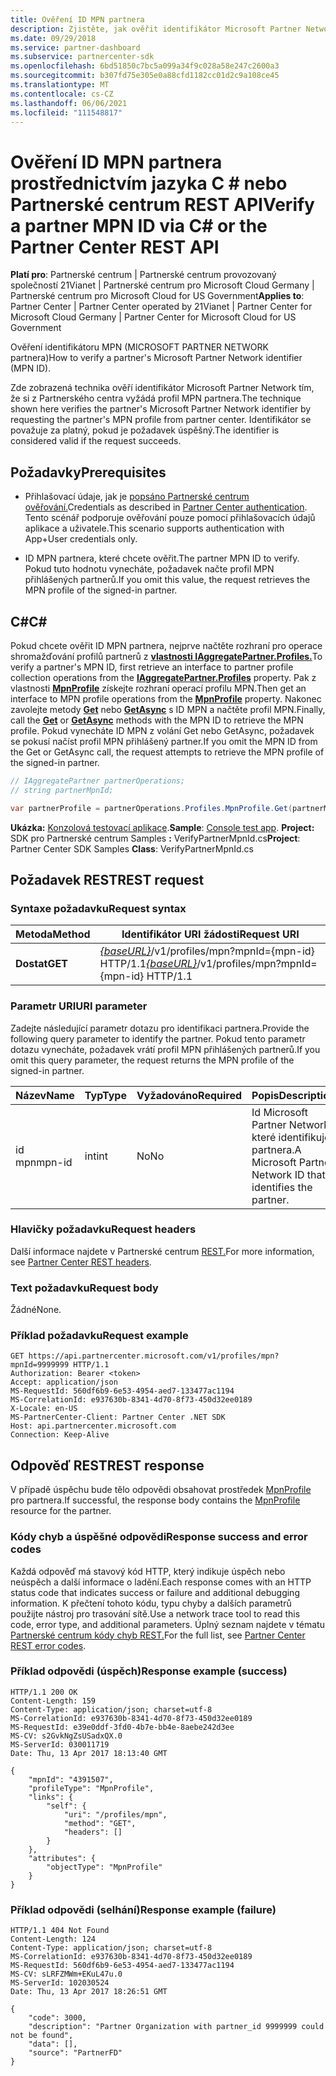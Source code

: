 ```yaml
---
title: Ověření ID MPN partnera
description: Zjistěte, jak ověřit identifikátor Microsoft Partner Network MPN (MPN ID) partnera tím, že prostřednictvím C nebo Partnerské centrum REST API požádáte o profil MPN \# partnera.
ms.date: 09/29/2018
ms.service: partner-dashboard
ms.subservice: partnercenter-sdk
ms.openlocfilehash: 6bd51850c7bc5a099a34f9c028a58e247c2600a3
ms.sourcegitcommit: b307fd75e305e0a88cfd1182cc01d2c9a108ce45
ms.translationtype: MT
ms.contentlocale: cs-CZ
ms.lasthandoff: 06/06/2021
ms.locfileid: "111548817"
---
```

# <a name="verify-a-partner-mpn-id-via-c-or-the-partner-center-rest-api"></a><span data-ttu-id="d728a-103">Ověření ID MPN partnera prostřednictvím jazyka C \# nebo Partnerské centrum REST API</span><span class="sxs-lookup"><span data-stu-id="d728a-103">Verify a partner MPN ID via C\# or the Partner Center REST API</span></span>

<span data-ttu-id="d728a-104">**Platí pro**: Partnerské centrum | Partnerské centrum provozovaný společností 21Vianet | Partnerské centrum pro Microsoft Cloud Germany | Partnerské centrum pro Microsoft Cloud for US Government</span><span class="sxs-lookup"><span data-stu-id="d728a-104">**Applies to**: Partner Center | Partner Center operated by 21Vianet | Partner Center for Microsoft Cloud Germany | Partner Center for Microsoft Cloud for US Government</span></span>

<span data-ttu-id="d728a-105">Ověření identifikátoru MPN (MICROSOFT PARTNER NETWORK partnera)</span><span class="sxs-lookup"><span data-stu-id="d728a-105">How to verify a partner's Microsoft Partner Network identifier (MPN ID).</span></span>

<span data-ttu-id="d728a-106">Zde zobrazená technika ověří identifikátor Microsoft Partner Network tím, že si z Partnerského centra vyžádá profil MPN partnera.</span><span class="sxs-lookup"><span data-stu-id="d728a-106">The technique shown here verifies the partner's Microsoft Partner Network identifier by requesting the partner's MPN profile from partner center.</span></span> <span data-ttu-id="d728a-107">Identifikátor se považuje za platný, pokud je požadavek úspěšný.</span><span class="sxs-lookup"><span data-stu-id="d728a-107">The identifier is considered valid if the request succeeds.</span></span>

## <a name="prerequisites"></a><span data-ttu-id="d728a-108">Požadavky</span><span class="sxs-lookup"><span data-stu-id="d728a-108">Prerequisites</span></span>

- <span data-ttu-id="d728a-109">Přihlašovací údaje, jak je [popsáno Partnerské centrum ověřování.](partner-center-authentication.md)</span><span class="sxs-lookup"><span data-stu-id="d728a-109">Credentials as described in [Partner Center authentication](partner-center-authentication.md).</span></span> <span data-ttu-id="d728a-110">Tento scénář podporuje ověřování pouze pomocí přihlašovacích údajů aplikace a uživatele.</span><span class="sxs-lookup"><span data-stu-id="d728a-110">This scenario supports authentication with App+User credentials only.</span></span>

- <span data-ttu-id="d728a-111">ID MPN partnera, které chcete ověřit.</span><span class="sxs-lookup"><span data-stu-id="d728a-111">The partner MPN ID to verify.</span></span> <span data-ttu-id="d728a-112">Pokud tuto hodnotu vynecháte, požadavek načte profil MPN přihlášených partnerů.</span><span class="sxs-lookup"><span data-stu-id="d728a-112">If you omit this value, the request retrieves the MPN profile of the signed-in partner.</span></span>

## <a name="c"></a><span data-ttu-id="d728a-113">C\#</span><span class="sxs-lookup"><span data-stu-id="d728a-113">C\#</span></span>

<span data-ttu-id="d728a-114">Pokud chcete ověřit ID MPN partnera, nejprve načtěte rozhraní pro operace shromažďování profilů partnerů z [**vlastnosti IAggregatePartner.Profiles.**](/dotnet/api/microsoft.store.partnercenter.ipartner.profiles)</span><span class="sxs-lookup"><span data-stu-id="d728a-114">To verify a partner's MPN ID, first retrieve an interface to partner profile collection operations from the [**IAggregatePartner.Profiles**](/dotnet/api/microsoft.store.partnercenter.ipartner.profiles) property.</span></span> <span data-ttu-id="d728a-115">Pak z vlastnosti [**MpnProfile**](/dotnet/api/microsoft.store.partnercenter.profiles.ipartnerprofilecollection.mpnprofile) získejte rozhraní operací profilu MPN.</span><span class="sxs-lookup"><span data-stu-id="d728a-115">Then get an interface to MPN profile operations from the [**MpnProfile**](/dotnet/api/microsoft.store.partnercenter.profiles.ipartnerprofilecollection.mpnprofile) property.</span></span> <span data-ttu-id="d728a-116">Nakonec zavolejte metody [**Get**](/dotnet/api/microsoft.store.partnercenter.profiles.impnprofile.get) nebo [**GetAsync**](/dotnet/api/microsoft.store.partnercenter.profiles.impnprofile.getasync) s ID MPN a načtěte profil MPN.</span><span class="sxs-lookup"><span data-stu-id="d728a-116">Finally, call the [**Get**](/dotnet/api/microsoft.store.partnercenter.profiles.impnprofile.get) or [**GetAsync**](/dotnet/api/microsoft.store.partnercenter.profiles.impnprofile.getasync) methods with the MPN ID to retrieve the MPN profile.</span></span> <span data-ttu-id="d728a-117">Pokud vynecháte ID MPN z volání Get nebo GetAsync, požadavek se pokusí načíst profil MPN přihlášený partner.</span><span class="sxs-lookup"><span data-stu-id="d728a-117">If you omit the MPN ID from the Get or GetAsync call, the request attempts to retrieve the MPN profile of the signed-in partner.</span></span>

``` csharp
// IAggregatePartner partnerOperations;
// string partnerMpnId;

var partnerProfile = partnerOperations.Profiles.MpnProfile.Get(partnerMpnId);
```

<span data-ttu-id="d728a-118">**Ukázka:** [Konzolová testovací aplikace](console-test-app.md).</span><span class="sxs-lookup"><span data-stu-id="d728a-118">**Sample**: [Console test app](console-test-app.md).</span></span> <span data-ttu-id="d728a-119">**Project:** SDK pro Partnerské centrum Samples **:** VerifyPartnerMpnId.cs</span><span class="sxs-lookup"><span data-stu-id="d728a-119">**Project**: Partner Center SDK Samples **Class**: VerifyPartnerMpnId.cs</span></span>

## <a name="rest-request"></a><span data-ttu-id="d728a-120">Požadavek REST</span><span class="sxs-lookup"><span data-stu-id="d728a-120">REST request</span></span>

### <a name="request-syntax"></a><span data-ttu-id="d728a-121">Syntaxe požadavku</span><span class="sxs-lookup"><span data-stu-id="d728a-121">Request syntax</span></span>

| <span data-ttu-id="d728a-122">Metoda</span><span class="sxs-lookup"><span data-stu-id="d728a-122">Method</span></span>  | <span data-ttu-id="d728a-123">Identifikátor URI žádosti</span><span class="sxs-lookup"><span data-stu-id="d728a-123">Request URI</span></span>                                                                         |
|---------|-------------------------------------------------------------------------------------|
| <span data-ttu-id="d728a-124">**Dostat**</span><span class="sxs-lookup"><span data-stu-id="d728a-124">**GET**</span></span> | <span data-ttu-id="d728a-125">[*{baseURL}*](partner-center-rest-urls.md)/v1/profiles/mpn?mpnId={mpn-id} HTTP/1.1</span><span class="sxs-lookup"><span data-stu-id="d728a-125">[*{baseURL}*](partner-center-rest-urls.md)/v1/profiles/mpn?mpnId={mpn-id} HTTP/1.1</span></span> |

### <a name="uri-parameter"></a><span data-ttu-id="d728a-126">Parametr URI</span><span class="sxs-lookup"><span data-stu-id="d728a-126">URI parameter</span></span>

<span data-ttu-id="d728a-127">Zadejte následující parametr dotazu pro identifikaci partnera.</span><span class="sxs-lookup"><span data-stu-id="d728a-127">Provide the following query parameter to identify the partner.</span></span> <span data-ttu-id="d728a-128">Pokud tento parametr dotazu vynecháte, požadavek vrátí profil MPN přihlášených partnerů.</span><span class="sxs-lookup"><span data-stu-id="d728a-128">If you omit this query parameter, the request returns the MPN profile of the signed-in partner.</span></span>

| <span data-ttu-id="d728a-129">Název</span><span class="sxs-lookup"><span data-stu-id="d728a-129">Name</span></span>   | <span data-ttu-id="d728a-130">Typ</span><span class="sxs-lookup"><span data-stu-id="d728a-130">Type</span></span> | <span data-ttu-id="d728a-131">Vyžadováno</span><span class="sxs-lookup"><span data-stu-id="d728a-131">Required</span></span> | <span data-ttu-id="d728a-132">Popis</span><span class="sxs-lookup"><span data-stu-id="d728a-132">Description</span></span>                                                 |
|--------|------|----------|-------------------------------------------------------------|
| <span data-ttu-id="d728a-133">id mpn</span><span class="sxs-lookup"><span data-stu-id="d728a-133">mpn-id</span></span> | <span data-ttu-id="d728a-134">int</span><span class="sxs-lookup"><span data-stu-id="d728a-134">int</span></span>  | <span data-ttu-id="d728a-135">No</span><span class="sxs-lookup"><span data-stu-id="d728a-135">No</span></span>       | <span data-ttu-id="d728a-136">Id Microsoft Partner Network, které identifikuje partnera.</span><span class="sxs-lookup"><span data-stu-id="d728a-136">A Microsoft Partner Network ID that identifies the partner.</span></span> |

### <a name="request-headers"></a><span data-ttu-id="d728a-137">Hlavičky požadavku</span><span class="sxs-lookup"><span data-stu-id="d728a-137">Request headers</span></span>

<span data-ttu-id="d728a-138">Další informace najdete v Partnerské centrum [REST.](headers.md)</span><span class="sxs-lookup"><span data-stu-id="d728a-138">For more information, see [Partner Center REST headers](headers.md).</span></span>

### <a name="request-body"></a><span data-ttu-id="d728a-139">Text požadavku</span><span class="sxs-lookup"><span data-stu-id="d728a-139">Request body</span></span>

<span data-ttu-id="d728a-140">Žádné</span><span class="sxs-lookup"><span data-stu-id="d728a-140">None.</span></span>

### <a name="request-example"></a><span data-ttu-id="d728a-141">Příklad požadavku</span><span class="sxs-lookup"><span data-stu-id="d728a-141">Request example</span></span>

```http
GET https://api.partnercenter.microsoft.com/v1/profiles/mpn?mpnId=9999999 HTTP/1.1
Authorization: Bearer <token>
Accept: application/json
MS-RequestId: 560df6b9-6e53-4954-aed7-133477ac1194
MS-CorrelationId: e937630b-8341-4d70-8f73-450d32ee0189
X-Locale: en-US
MS-PartnerCenter-Client: Partner Center .NET SDK
Host: api.partnercenter.microsoft.com
Connection: Keep-Alive
```

## <a name="rest-response"></a><span data-ttu-id="d728a-142">Odpověď REST</span><span class="sxs-lookup"><span data-stu-id="d728a-142">REST response</span></span>

<span data-ttu-id="d728a-143">V případě úspěchu bude tělo odpovědi obsahovat prostředek [MpnProfile](profile-resources.md#mpnprofile) pro partnera.</span><span class="sxs-lookup"><span data-stu-id="d728a-143">If successful, the response body contains the [MpnProfile](profile-resources.md#mpnprofile) resource for the partner.</span></span>

### <a name="response-success-and-error-codes"></a><span data-ttu-id="d728a-144">Kódy chyb a úspěšné odpovědi</span><span class="sxs-lookup"><span data-stu-id="d728a-144">Response success and error codes</span></span>

<span data-ttu-id="d728a-145">Každá odpověď má stavový kód HTTP, který indikuje úspěch nebo neúspěch a další informace o ladění.</span><span class="sxs-lookup"><span data-stu-id="d728a-145">Each response comes with an HTTP status code that indicates success or failure and additional debugging information.</span></span> <span data-ttu-id="d728a-146">K přečtení tohoto kódu, typu chyby a dalších parametrů použijte nástroj pro trasování sítě.</span><span class="sxs-lookup"><span data-stu-id="d728a-146">Use a network trace tool to read this code, error type, and additional parameters.</span></span> <span data-ttu-id="d728a-147">Úplný seznam najdete v tématu [Partnerské centrum kódy chyb REST.](error-codes.md)</span><span class="sxs-lookup"><span data-stu-id="d728a-147">For the full list, see [Partner Center REST error codes](error-codes.md).</span></span>

### <a name="response-example-success"></a><span data-ttu-id="d728a-148">Příklad odpovědi (úspěch)</span><span class="sxs-lookup"><span data-stu-id="d728a-148">Response example (success)</span></span>

```http
HTTP/1.1 200 OK
Content-Length: 159
Content-Type: application/json; charset=utf-8
MS-CorrelationId: e937630b-8341-4d70-8f73-450d32ee0189
MS-RequestId: e39e0ddf-3fd0-4b7e-bb4e-8aebe242d3ee
MS-CV: s2GvkNgZsUSadxQX.0
MS-ServerId: 030011719
Date: Thu, 13 Apr 2017 18:13:40 GMT

{
    "mpnId": "4391507",
    "profileType": "MpnProfile",
    "links": {
        "self": {
            "uri": "/profiles/mpn",
            "method": "GET",
            "headers": []
        }
    },
    "attributes": {
        "objectType": "MpnProfile"
    }
}
```

### <a name="response-example-failure"></a><span data-ttu-id="d728a-149">Příklad odpovědi (selhání)</span><span class="sxs-lookup"><span data-stu-id="d728a-149">Response example (failure)</span></span>

```http
HTTP/1.1 404 Not Found
Content-Length: 124
Content-Type: application/json; charset=utf-8
MS-CorrelationId: e937630b-8341-4d70-8f73-450d32ee0189
MS-RequestId: 560df6b9-6e53-4954-aed7-133477ac1194
MS-CV: sLRFZMWm+EKuL47u.0
MS-ServerId: 102030524
Date: Thu, 13 Apr 2017 18:26:51 GMT

{
    "code": 3000,
    "description": "Partner Organization with partner_id 9999999 could not be found",
    "data": [],
    "source": "PartnerFD"
}
```
